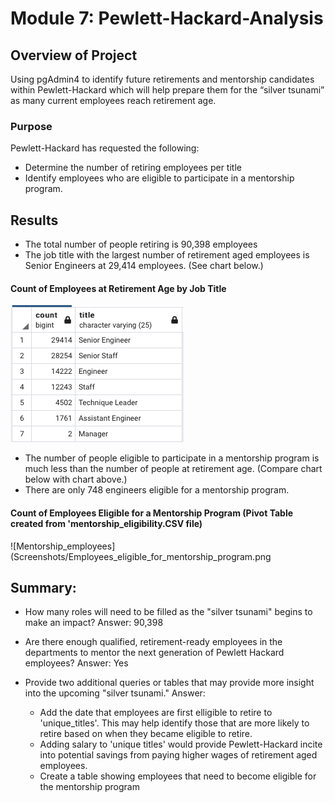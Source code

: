 # Module 7: Pewlett-Hackard-Analysis

## Overview of Project
Using pgAdmin4 to identify future retirements and mentorship candidates within Pewlett-Hackard which will help prepare them for the “silver tsunami” as many current employees reach retirement age.


### Purpose
Pewlett-Hackard has requested the following:
* Determine the number of retiring employees per title
* Identify employees who are eligible to participate in a mentorship program.
 
 
 
## Results

* The total number of people retiring is 90,398 employees
* The job title with the largest number of retirement aged employees is Senior Engineers at 29,414 employees. (See chart below.)

#### Count of Employees at Retirement Age by Job Title
![Retirement_Age_by_Title](Screenshots/Retirements_by_title.png)


* The number of people eligible to participate in a mentorship program is much less than the number of people at retirement age. (Compare chart below with chart above.)
* There are only 748 engineers eligible for a mentorship program.

#### Count of Employees Eligible for a Mentorship Program (Pivot Table created from 'mentorship_eligibility.CSV file)
![Mentorship_employees](Screenshots/Employees_eligible_for_mentorship_program.png



## Summary: 
* How many roles will need to be filled as the "silver tsunami" begins to make an impact?
  Answer:  90,398
  
* Are there enough qualified, retirement-ready employees in the departments to mentor the next generation of Pewlett Hackard employees?
  Answer:  Yes
  
* Provide two additional queries or tables that may provide more insight into the upcoming "silver tsunami."
  Answer:
   * Add the date that employees are first elligible to retire to 'unique_titles'.  This may help identify those that are more likely to retire based on when they became eligible to retire.
   * Adding salary to 'unique titles' would provide Pewlett-Hackard incite into potential savings from paying higher wages of retirement aged employees.
   * Create a table showing employees that need to become eligible for the mentorship program

